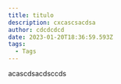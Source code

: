 ```yaml
---
title: titulo
description: cxcascsacdsa
author: cdcdcdcd
date: 2023-01-20T18:36:59.593Z
tags:
  - Tags
---
```

a﻿cascdsacdsccds